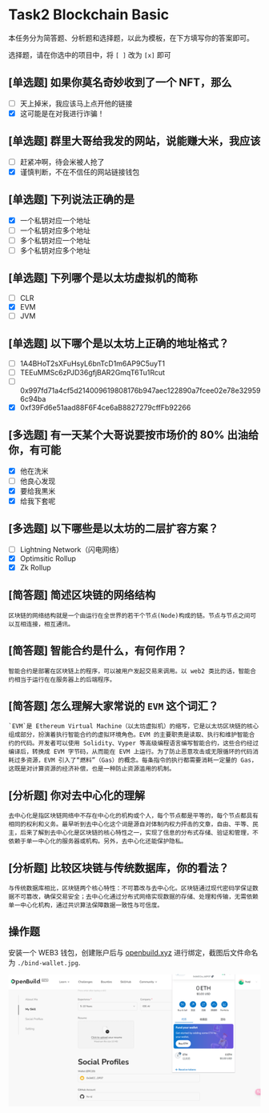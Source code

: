 # Task2 Blockchain Basic

本任务分为简答题、分析题和选择题，以此为模板，在下方填写你的答案即可。

选择题，请在你选中的项目中，将 `[ ]` 改为 `[x]` 即可

## [单选题] 如果你莫名奇妙收到了一个 NFT，那么

- [ ] 天上掉米，我应该马上点开他的链接
- [x] 这可能是在对我进行诈骗！

## [单选题] 群里大哥给我发的网站，说能赚大米，我应该

- [ ] 赶紧冲啊，待会米被人抢了
- [x] 谨慎判断，不在不信任的网站链接钱包

## [单选题] 下列说法正确的是

- [x] 一个私钥对应一个地址
- [ ] 一个私钥对应多个地址
- [ ] 多个私钥对应一个地址
- [ ] 多个私钥对应多个地址

## [单选题] 下列哪个是以太坊虚拟机的简称

- [ ] CLR
- [x] EVM
- [ ] JVM

## [单选题] 以下哪个是以太坊上正确的地址格式？

- [ ] 1A4BHoT2sXFuHsyL6bnTcD1m6AP9C5uyT1
- [ ] TEEuMMSc6zPJD36gfjBAR2GmqT6Tu1Rcut
- [ ] 0x997fd71a4cf5d214009619808176b947aec122890a7fcee02e78e329596c94ba
- [x] 0xf39Fd6e51aad88F6F4ce6aB8827279cffFb92266

## [多选题] 有一天某个大哥说要按市场价的 80% 出油给你，有可能

- [x] 他在洗米
- [ ] 他良心发现
- [x] 要给我黒米
- [x] 给我下套呢

## [多选题] 以下哪些是以太坊的二层扩容方案？

- [ ] Lightning Network（闪电网络）
- [x] Optimsitic Rollup
- [x] Zk Rollup

## [简答题] 简述区块链的网络结构

```
区块链的网络结构就是一个由运行在全世界的若干个节点(Node)构成的链。节点与节点之间可以互相连接，相互通讯。
```

## [简答题] 智能合约是什么，有何作用？

```
智能合约是部署在区块链上的程序，可以被用户发起交易来调用。以 web2 类比的话，智能合约相当于运行在在服务器上的后端程序。
```

## [简答题] 怎么理解大家常说的 `EVM` 这个词汇？

```
`EVM`是 Ethereum Virtual Machine（以太坊虚拟机）的缩写，它是以太坊区块链的核心组成部分，扮演着执行智能合约的虚拟环境角色。EVM 的主要职责是读取、执行和维护智能合约的代码。开发者可以使用 Solidity、Vyper 等高级编程语言编写智能合约，这些合约经过编译后，转换成 EVM 字节码，从而能在 EVM 上运行。为了防止恶意攻击或无限循环的代码消耗过多资源，EVM 引入了“燃料”（Gas）的概念。每条指令的执行都需要消耗一定量的 Gas，这既是对计算资源的经济补偿，也是一种防止资源滥用的机制。
```

## [分析题] 你对去中心化的理解

```
去中心化是指区块链网络中不存在中心化的机构或个人，每个节点都是平等的，每个节点都具有相同的权利和义务。最早听到去中心化这个词是源自对体制内权力抨击的文章，自由、平等、民主，后来了解到去中心化是区块链的核心特性之一，实现了信息的分布式存储、验证和管理，不依赖于单一中心化的服务器或机构。另外，去中心化还能保护隐私。
```

## [分析题] 比较区块链与传统数据库，你的看法？

```
与传统数据库相比，区块链两个核心特性：不可篡改与去中心化。区块链通过现代密码学保证数据不可篡改，确保交易安全；去中心化通过分布式网络实现数据的存储、处理和传输，无需依赖单一中心化机构，通过共识算法保障数据一致性与可信度。
```

## 操作题

安装一个 WEB3 钱包，创建账户后与 [openbuild.xyz](https://openbuild.xyz/profile) 进行绑定，截图后文件命名为 `./bind-wallet.jpg`.

![bind-wallet](bind-wallet.jpg)